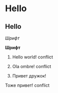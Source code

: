 # Hello

## Hello

*Шрифт*

**Шрифт**


1. Hello world! conflict

2. Ola ombre! conflict

3. Привет дружок!

Тоже привет!
conflict